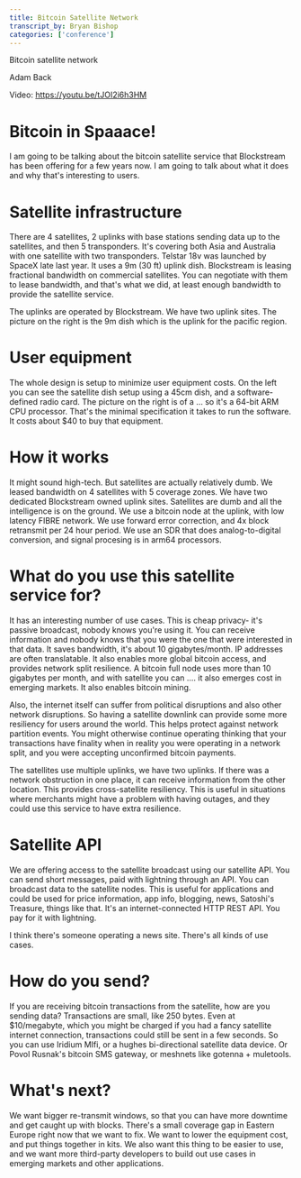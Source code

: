 ```yaml
---
title: Bitcoin Satellite Network
transcript_by: Bryan Bishop
categories: ['conference']
---
```


Bitcoin satellite network

Adam Back

Video: https://youtu.be/tJOI2i6h3HM

# Bitcoin in Spaaace!

I am going to be talking about the bitcoin satellite service that Blockstream has been offering for a few years now. I am going to talk about what it does and why that's interesting to users.

# Satellite infrastructure

There are 4 satellites, 2 uplinks with base stations sending data up to the satellites, and then 5 transponders. It's covering both Asia and Australia with one satellite with two transponders. Telstar 18v was launched by SpaceX late last year. It uses a 9m (30 ft) uplink dish. Blockstream is leasing fractional bandwidth on commercial satellites. You can negotiate with them to lease bandwidth, and that's what we did, at least enough bandwidth to provide the satellite service.

The uplinks are operated by Blockstream. We have two uplink sites. The picture on the right is the 9m dish which is the uplink for the pacific region.

# User equipment

The whole design is setup to minimize user equipment costs. On the left you can see the satellite dish setup using a 45cm dish, and a software-defined radio card. The picture on the right is of a ... so it's a 64-bit ARM CPU processor. That's the minimal specification it takes to run the software. It costs about $40 to buy that equipment.

# How it works

It might sound high-tech. But satellites are actually relatively dumb. We leased bandwidth on 4 satellites with 5 coverage zones. We have two dedicated Blockstream owned uplink sites. Satellites are dumb and all the intelligence is on the ground. We use a bitcoin node at the uplink, with low latency FIBRE network. We use forward error correction, and 4x block retransmit per 24 hour period. We use an SDR that does analog-to-digital conversion, and signal procesing is in arm64 processors.

# What do you use this satellite service for?

It has an interesting number of use cases. This is cheap privacy- it's passive broadcast, nobody knows you're using it. You can receive information and nobody knows that you were the one that were interested in that data. It saves bandwidth, it's about 10 gigabytes/month. IP addresses are often translatable. It also enables more global bitcoin access, and provides network split resilience. A bitcoin full node uses more than 10 gigabytes per month, and with satellite you can .... it also emerges cost in emerging markets. It also enables bitcoin mining.

Also, the internet itself can suffer from political disruptions and also other network disruptions. So having a satellite downlink can provide some more resiliency for users around the world. This helps protect against network partition events. You might otherwise continue operating thinking that your transactions have finality when in reality you were operating in a network split, and you were accepting unconfirmed bitcoin payments.

The satellites use multiple uplinks, we have two uplinks. If there was a network obstruction in one place, it can receive information from the other location. This provides cross-satellite resiliency. This is useful in situations where merchants might have a problem with having outages, and they could use this service to have extra resilience.

# Satellite API

We are offering access to the satellite broadcast using our satellite API. You can send short messages, paid with lightning through an API. You can broadcast data to the satellite nodes. This is useful for applications and could be used for price information, app info, blogging, news, Satoshi's Treasure, things like that. It's an internet-connected HTTP REST API. You pay for it with lightning.

I think there's someone operating a news site. There's all kinds of use cases.

# How do you send?

If you are receiving bitcoin transactions from the satellite, how are you sending data? Transactions are small, like 250 bytes. Even at $10/megabyte, which you might be charged if you had a fancy satellite internet connection, transactions could still be sent in a few seconds. So you can use Iridium MIfi, or a hughes bi-directional satellite data device. Or Povol Rusnak's bitcoin SMS gateway, or meshnets like gotenna + muletools.

# What's next?

We want bigger re-transmit windows, so that you can have more downtime and get caught up with blocks. There's a small coverage gap in Eastern Europe right now that we want to fix. We want to lower the equipment cost, and put things together in kits. We also want this thing to be easier to use, and we want more third-party developers to build out use cases in emerging markets and other applications.
